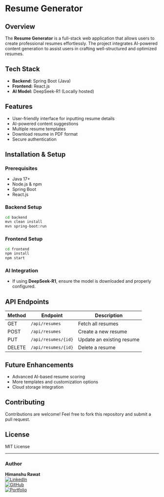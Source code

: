# Resume Generator

## Overview
The **Resume Generator** is a full-stack web application that allows users to create professional resumes effortlessly. The project integrates AI-powered content generation to assist users in crafting well-structured and optimized resumes.

## Tech Stack
- **Backend:** Spring Boot (Java)
- **Frontend:** React.js
- **AI Model:** DeepSeek-R1 (Locally hosted)

## Features
- User-friendly interface for inputting resume details
- AI-powered content suggestions
- Multiple resume templates
- Download resume in PDF format
- Secure authentication

## Installation & Setup
### Prerequisites
- Java 17+
- Node.js & npm
- Spring Boot
- React.js

### Backend Setup
```sh
cd backend
mvn clean install
mvn spring-boot:run
```

### Frontend Setup
```sh
cd frontend
npm install
npm start
```

### AI Integration
- If using **DeepSeek-R1**, ensure the model is downloaded and properly configured.

## API Endpoints
| Method | Endpoint | Description |
|--------|----------|-------------|
| GET | `/api/resumes` | Fetch all resumes |
| POST | `/api/resumes` | Create a new resume |
| PUT | `/api/resumes/{id}` | Update an existing resume |
| DELETE | `/api/resumes/{id}` | Delete a resume |


## Future Enhancements
- Advanced AI-based resume scoring
- More templates and customization options
- Cloud storage integration

## Contributing
Contributions are welcome! Feel free to fork this repository and submit a pull request.

## License
MIT License

---
### Author
**Himanshu Rawat**  
[![LinkedIn](https://img.shields.io/badge/LinkedIn-0A66C2?style=for-the-badge&logo=linkedin&logoColor=white)](http://www.linkedin.com/in/himanshu-rawat20)  
[![GitHub](https://img.shields.io/badge/GitHub-181717?style=for-the-badge&logo=github&logoColor=white)](https://github.com/himanshur1234)  
[![Portfolio](https://img.shields.io/badge/Portfolio-FF5722?style=for-the-badge&logo=web&logoColor=white)](https://portfolio-ten-sigma-22.vercel.app/)



